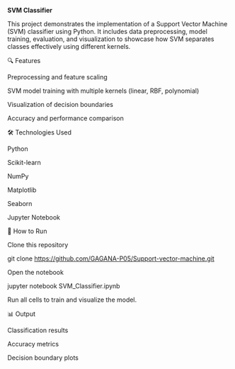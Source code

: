 **SVM Classifier**

This project demonstrates the implementation of a Support Vector Machine (SVM) classifier using Python.
It includes data preprocessing, model training, evaluation, and visualization to showcase how SVM separates classes effectively using different kernels.

🔍 Features

Preprocessing and feature scaling

SVM model training with multiple kernels (linear, RBF, polynomial)

Visualization of decision boundaries

Accuracy and performance comparison

🛠 Technologies Used

Python

Scikit-learn

NumPy

Matplotlib 

Seaborn

Jupyter Notebook

🚀 How to Run

Clone this repository

git clone https://github.com/GAGANA-P05/Support-vector-machine.git


Open the notebook

jupyter notebook SVM_Classifier.ipynb


Run all cells to train and visualize the model.

📊 Output

Classification results

Accuracy metrics

Decision boundary plots
